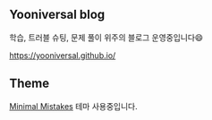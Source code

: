 ## Yooniversal blog
학습, 트러블 슈팅, 문제 풀이 위주의 블로그 운영중입니다😄

https://yooniversal.github.io/<br>

## Theme
[Minimal Mistakes](https://mmistakes.github.io/minimal-mistakes/) 테마 사용중입니다.<br>
